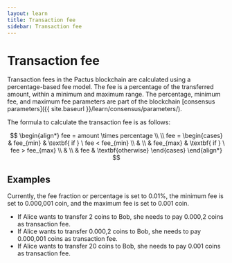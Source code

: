 ```yaml
---
layout: learn
title: Transaction fee
sidebar: Transaction fee
---
```


# Transaction fee

Transaction fees in the Pactus blockchain are calculated using a percentage-based fee model.
The fee is a percentage of the transferred amount, within a minimum and maximum range.
The percentage, minimum fee, and maximum fee parameters are part of the blockchain
[consensus parameters]({{ site.baseurl }}/learn/consensus/parameters/).

The formula to calculate the transaction fee is as follows:

<!--
$$
\begin{align*}
& \textbf{function} \ calculateFee(amount, percentage, fee_{min}, fee_{max}) \\
& \qquad fee \gets amount \times percentage \\
& \\
& \qquad \textbf{if} \ fee < fee_{min} \ \textbf{then} \\
& \qquad \qquad \textbf{return} \ fee_{min} \\
& \\
& \qquad \textbf{if} \ fee > fee_{max} \ \textbf{then} \\
& \qquad \qquad \textbf{return} \ fee_{max} \\
& \\
& \qquad \textbf{return} \ fee \\
& \textbf{end function}
\end{align*}
$$ -->

$$
\begin{align*}
fee = amount \times percentage \\
\\
fee =
\begin{cases}
 & fee_{min} & \textbf{ if } \ fee < fee_{min} \\
  & \\
 & fee_{max} & \textbf{ if } \ fee > fee_{max} \\
 & \\
 & fee & \textbf{otherwise}
 \end{cases}
\end{align*}
$$

## Examples

Currently, the fee fraction or percentage is set to 0.01%, the minimum fee is set to 0.000,001 coin,
and the maximum fee is set to 0.001 coin.

- If Alice wants to transfer 2 coins to Bob, she needs to pay 0.000,2 coins as transaction fee.
- If Alice wants to transfer 0.000,2 coins to Bob, she needs to pay 0.000,001 coins as transaction fee.
- If Alice wants to transfer 20 coins to Bob, she needs to pay 0.001 coins as transaction fee.
